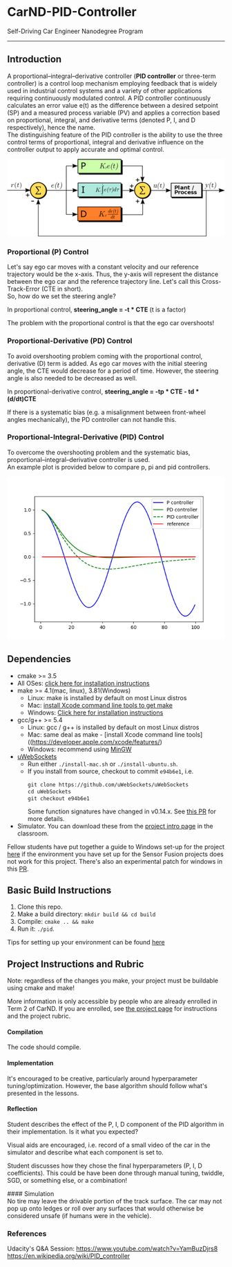# CarND-PID-Controller
Self-Driving Car Engineer Nanodegree Program

---
## Introduction  
A proportional–integral–derivative controller (**PID controller** or three-term controller) is a control loop mechanism employing feedback that is widely used in industrial control systems and a variety of other applications requiring continuously modulated control. A PID controller continuously calculates an error value e(t) as the difference between a desired setpoint (SP) and a measured process variable (PV) and applies a correction based on proportional, integral, and derivative terms (denoted P, I, and D respectively), hence the name.  
The distinguishing feature of the PID controller is the ability to use the three control terms of proportional, integral and derivative influence on the controller output to apply accurate and optimal control.

![](img/PID.png)  

### Proportional (P) Control  
Let's say ego car moves with a constant velocity and our reference trajectory would be the x-axis. Thus, the y-axis will represent the distance between the ego car and the reference trajectory line. Let's call this Cross-Track-Error (CTE in short).  
So, how do we set the steering angle?  

In proportional control, **steering_angle = -t * CTE**  (t is a factor)  

The problem with the proportional control is that the ego car overshoots!  

### Proportional-Derivative (PD) Control  
To avoid overshooting problem coming with the proportional control, derivative (D) term is added. As ego car moves with the initial steering angle, the CTE would decrease for a period of time. However, the steering angle is also needed to be decreased as well.  

In proportional-derivative control, **steering_angle = -tp * CTE - td * (d/dt)CTE**  

If there is a systematic bias (e.g. a misalignment between front-wheel angles mechanically), the PD controller can not handle this.

### Proportional-Integral-Derivative (PID) Control  
To overcome the overshooting problem and the systematic bias, proportional–integral–derivative controller is used.  
An example plot is provided below to compare p, pi and pid controllers.

![](img/PID_plot.png)  

## Dependencies

* cmake >= 3.5
 * All OSes: [click here for installation instructions](https://cmake.org/install/)
* make >= 4.1(mac, linux), 3.81(Windows)
  * Linux: make is installed by default on most Linux distros
  * Mac: [install Xcode command line tools to get make](https://developer.apple.com/xcode/features/)
  * Windows: [Click here for installation instructions](http://gnuwin32.sourceforge.net/packages/make.htm)
* gcc/g++ >= 5.4
  * Linux: gcc / g++ is installed by default on most Linux distros
  * Mac: same deal as make - [install Xcode command line tools]((https://developer.apple.com/xcode/features/)
  * Windows: recommend using [MinGW](http://www.mingw.org/)
* [uWebSockets](https://github.com/uWebSockets/uWebSockets)
  * Run either `./install-mac.sh` or `./install-ubuntu.sh`.
  * If you install from source, checkout to commit `e94b6e1`, i.e.
    ```
    git clone https://github.com/uWebSockets/uWebSockets 
    cd uWebSockets
    git checkout e94b6e1
    ```
    Some function signatures have changed in v0.14.x. See [this PR](https://github.com/udacity/CarND-MPC-Project/pull/3) for more details.
* Simulator. You can download these from the [project intro page](https://github.com/udacity/self-driving-car-sim/releases) in the classroom.

Fellow students have put together a guide to Windows set-up for the project [here](https://s3-us-west-1.amazonaws.com/udacity-selfdrivingcar/files/Kidnapped_Vehicle_Windows_Setup.pdf) if the environment you have set up for the Sensor Fusion projects does not work for this project. There's also an experimental patch for windows in this [PR](https://github.com/udacity/CarND-PID-Control-Project/pull/3).

## Basic Build Instructions

1. Clone this repo.
2. Make a build directory: `mkdir build && cd build`
3. Compile: `cmake .. && make`
4. Run it: `./pid`. 

Tips for setting up your environment can be found [here](https://classroom.udacity.com/nanodegrees/nd013/parts/40f38239-66b6-46ec-ae68-03afd8a601c8/modules/0949fca6-b379-42af-a919-ee50aa304e6a/lessons/f758c44c-5e40-4e01-93b5-1a82aa4e044f/concepts/23d376c7-0195-4276-bdf0-e02f1f3c665d)

## Project Instructions and Rubric

Note: regardless of the changes you make, your project must be buildable using
cmake and make!

More information is only accessible by people who are already enrolled in Term 2
of CarND. If you are enrolled, see [the project page](https://classroom.udacity.com/nanodegrees/nd013/parts/40f38239-66b6-46ec-ae68-03afd8a601c8/modules/f1820894-8322-4bb3-81aa-b26b3c6dcbaf/lessons/e8235395-22dd-4b87-88e0-d108c5e5bbf4/concepts/6a4d8d42-6a04-4aa6-b284-1697c0fd6562)
for instructions and the project rubric.

#### Compilation  
The code should compile.  

#### Implementation  
It's encouraged to be creative, particularly around hyperparameter tuning/optimization. However, the base algorithm should follow what's presented in the lessons.  

#### Reflection  
Student describes the effect of the P, I, D component of the PID algorithm in their implementation. Is it what you expected?  

Visual aids are encouraged, i.e. record of a small video of the car in the simulator and describe what each component is set to.  

Student discusses how they chose the final hyperparameters (P, I, D coefficients). This could be have been done through manual tuning, twiddle, SGD, or something else, or a combination!  

#### Simulation  
No tire may leave the drivable portion of the track surface. The car may not pop up onto ledges or roll over any surfaces that would otherwise be considered unsafe (if humans were in the vehicle).  


### References  
Udacity's Q&A Session: https://www.youtube.com/watch?v=YamBuzDjrs8
https://en.wikipedia.org/wiki/PID_controller



